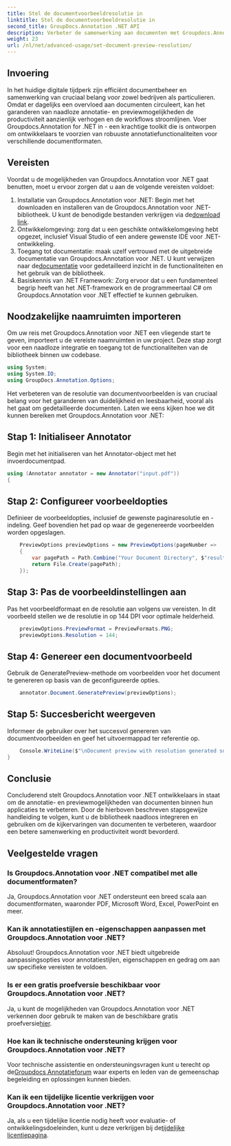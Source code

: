 ```yaml
---
title: Stel de documentvoorbeeldresolutie in
linktitle: Stel de documentvoorbeeldresolutie in
second_title: GroupDocs.Annotation .NET API
description: Verbeter de samenwerking aan documenten met Groupdocs.Annotation voor .NET stroomlijn annotatie- en preview-functionaliteiten naadloos.
weight: 23
url: /nl/net/advanced-usage/set-document-preview-resolution/
---
```

## Invoering
In het huidige digitale tijdperk zijn efficiënt documentbeheer en samenwerking van cruciaal belang voor zowel bedrijven als particulieren. Omdat er dagelijks een overvloed aan documenten circuleert, kan het garanderen van naadloze annotatie- en previewmogelijkheden de productiviteit aanzienlijk verhogen en de workflows stroomlijnen. Voer Groupdocs.Annotation for .NET in - een krachtige toolkit die is ontworpen om ontwikkelaars te voorzien van robuuste annotatiefunctionaliteiten voor verschillende documentformaten.
## Vereisten
Voordat u de mogelijkheden van Groupdocs.Annotation voor .NET gaat benutten, moet u ervoor zorgen dat u aan de volgende vereisten voldoet:
1.  Installatie van Groupdocs.Annotation voor .NET: Begin met het downloaden en installeren van de Groupdocs.Annotation voor .NET-bibliotheek. U kunt de benodigde bestanden verkrijgen via de[download link](https://releases.groupdocs.com/annotation/net/).
2. Ontwikkelomgeving: zorg dat u een geschikte ontwikkelomgeving hebt opgezet, inclusief Visual Studio of een andere gewenste IDE voor .NET-ontwikkeling.
3. Toegang tot documentatie: maak uzelf vertrouwd met de uitgebreide documentatie van Groupdocs.Annotation voor .NET. U kunt verwijzen naar de[documentatie](https://tutorials.groupdocs.com/annotation/net/) voor gedetailleerd inzicht in de functionaliteiten en het gebruik van de bibliotheek.
4. Basiskennis van .NET Framework: Zorg ervoor dat u een fundamenteel begrip heeft van het .NET-framework en de programmeertaal C# om Groupdocs.Annotation voor .NET effectief te kunnen gebruiken.

## Noodzakelijke naamruimten importeren
Om uw reis met Groupdocs.Annotation voor .NET een vliegende start te geven, importeert u de vereiste naamruimten in uw project. Deze stap zorgt voor een naadloze integratie en toegang tot de functionaliteiten van de bibliotheek binnen uw codebase.

```csharp
using System;
using System.IO;
using GroupDocs.Annotation.Options;
```

Het verbeteren van de resolutie van documentvoorbeelden is van cruciaal belang voor het garanderen van duidelijkheid en leesbaarheid, vooral als het gaat om gedetailleerde documenten. Laten we eens kijken hoe we dit kunnen bereiken met Groupdocs.Annotation voor .NET:
## Stap 1: Initialiseer Annotator
Begin met het initialiseren van het Annotator-object met het invoerdocumentpad.
```csharp
using (Annotator annotator = new Annotator("input.pdf"))
{
```
## Stap 2: Configureer voorbeeldopties
Definieer de voorbeeldopties, inclusief de gewenste paginaresolutie en -indeling. Geef bovendien het pad op waar de gegenereerde voorbeelden worden opgeslagen.
```csharp
    PreviewOptions previewOptions = new PreviewOptions(pageNumber =>
    {
        var pagePath = Path.Combine("Your Document Directory", $"result_with_resolution_{pageNumber}.png");
        return File.Create(pagePath);
    });
```
## Stap 3: Pas de voorbeeldinstellingen aan
Pas het voorbeeldformaat en de resolutie aan volgens uw vereisten. In dit voorbeeld stellen we de resolutie in op 144 DPI voor optimale helderheid.
```csharp
    previewOptions.PreviewFormat = PreviewFormats.PNG;
    previewOptions.Resolution = 144;
```
## Stap 4: Genereer een documentvoorbeeld
Gebruik de GeneratePreview-methode om voorbeelden voor het document te genereren op basis van de geconfigureerde opties.
```csharp
    annotator.Document.GeneratePreview(previewOptions);
```
## Stap 5: Succesbericht weergeven
Informeer de gebruiker over het succesvol genereren van documentvoorbeelden en geef het uitvoermappad ter referentie op.
```csharp
    Console.WriteLine($"\nDocument preview with resolution generated successfully.\nCheck output in {"Your Document Directory"}.");
}
```

## Conclusie
Concluderend stelt Groupdocs.Annotation voor .NET ontwikkelaars in staat om de annotatie- en previewmogelijkheden van documenten binnen hun applicaties te verbeteren. Door de hierboven beschreven stapsgewijze handleiding te volgen, kunt u de bibliotheek naadloos integreren en gebruiken om de kijkervaringen van documenten te verbeteren, waardoor een betere samenwerking en productiviteit wordt bevorderd.
## Veelgestelde vragen
### Is Groupdocs.Annotation voor .NET compatibel met alle documentformaten?
Ja, Groupdocs.Annotation voor .NET ondersteunt een breed scala aan documentformaten, waaronder PDF, Microsoft Word, Excel, PowerPoint en meer.
### Kan ik annotatiestijlen en -eigenschappen aanpassen met Groupdocs.Annotation voor .NET?
Absoluut! Groupdocs.Annotation voor .NET biedt uitgebreide aanpassingsopties voor annotatiestijlen, eigenschappen en gedrag om aan uw specifieke vereisten te voldoen.
### Is er een gratis proefversie beschikbaar voor Groupdocs.Annotation voor .NET?
Ja, u kunt de mogelijkheden van Groupdocs.Annotation voor .NET verkennen door gebruik te maken van de beschikbare gratis proefversie[hier](https://releases.groupdocs.com/).
### Hoe kan ik technische ondersteuning krijgen voor Groupdocs.Annotation voor .NET?
 Voor technische assistentie en ondersteuningsvragen kunt u terecht op de[Groupdocs Annotatieforum](https://forum.groupdocs.com/c/annotation/10) waar experts en leden van de gemeenschap begeleiding en oplossingen kunnen bieden.
### Kan ik een tijdelijke licentie verkrijgen voor Groupdocs.Annotation voor .NET?
 Ja, als u een tijdelijke licentie nodig heeft voor evaluatie- of ontwikkelingsdoeleinden, kunt u deze verkrijgen bij de[tijdelijke licentiepagina](https://purchase.groupdocs.com/temporary-license/).